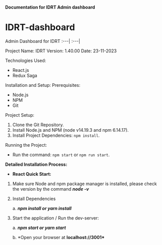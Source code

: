 **Documentation for IDRT Admin dashboard**

# IDRT-dashboard

Admin Dashboard for IDRT :---| :---|

Project Name: IDRT
Version: 1.40.00
Date: 23-11-2023

Technologies Used:

- React.js
- Redux Saga

Installation and Setup:
Prerequisites:

- Node.js
- NPM
- Git

Project Setup:

1. Clone the Git Repository.
2. Install Node.js and NPM (node v14.19.3 and npm 6.14.17).
3. Install Project Dependencies: `npm install`.

Running the Project:

- Run the command: `npm start` or `npm run start`.

**Detailed Installation Process:**

- **React Quick Start:**

1.  Make sure Node and npm package manager is installed, please check
    the version by the command **_node -v_**

2.  Install Dependencies

    a. **_npm install or yarn install_**

3.  Start the application / Run the dev-server:

    a. **_npm start or yarn start_**

    b. \*Open your browser at **localhost://3001\***
